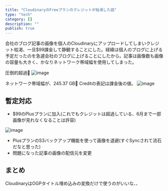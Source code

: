 ```yaml
---
title: "CloudinaryのFreeプランのクレジットが枯渇した話"
type: "tech"
category: []
description: ""
publish: true
---
```



会社のブログ記事の画像を個人のCloudinaryにアップロードしてしまいクレジット枯渇、一旦$99課金して静観することにした。経緯は個人のブログに上げる予定だったのを急遽会社のブログに上げることにしたから。記事は画像数も画像の容量も大きく、かなりネットワーク帯域幅を使用してしまった。

圧倒的超過🥺
![image](https://github.com/shuntaka9576/public-image/assets/12817245/d598a843-7e43-450b-8f62-3a74acd54ee2)


ネットワーク帯域幅が、245.37 GB🥺 Creditの表記は課金後の値。
![image](https://github.com/shuntaka9576/public-image/assets/12817245/304a6636-d87d-40df-9f4b-8b9ed5cbd66e)



## 暫定対応

* $99のPlusプランに加入(これでもクレジットは超過している、6月まで一部画像が見れなくなることは許容)

![image](https://github.com/shuntaka9576/public-image/assets/12817245/00fa4efc-880c-43db-9ba7-ae7f61d7773e)


* PlusプランのS3バックアップ機能を使って画像を退避(すぐSyncされて流石だなと思った)
* 問題になった記事の画像の配信元を変更


## まとめ

CloudinaryはOGPタイトル埋め込みの変換だけで使うのがいいな、、




